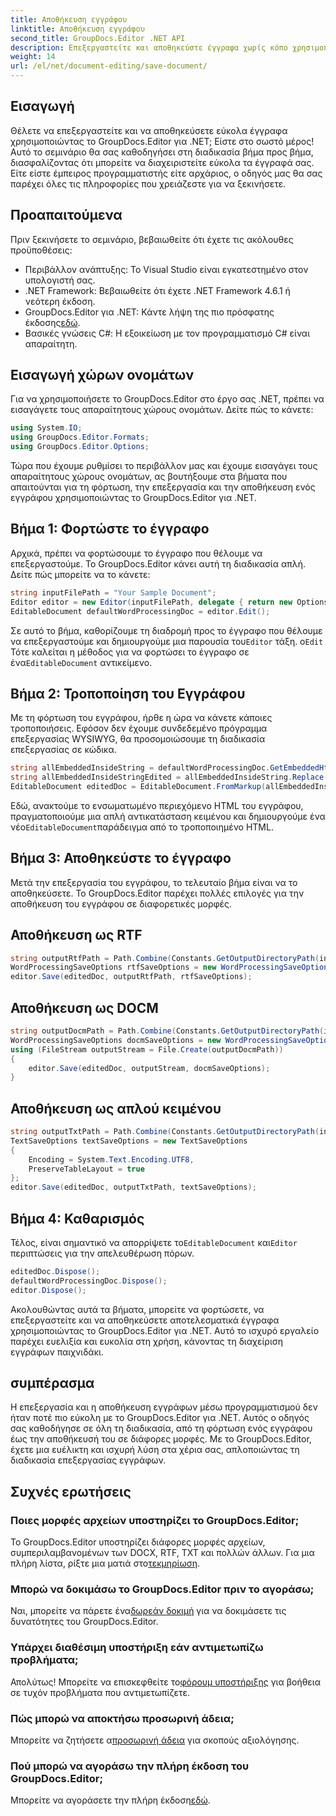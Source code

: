 ```yaml
---
title: Αποθήκευση εγγράφου
linktitle: Αποθήκευση εγγράφου
second_title: GroupDocs.Editor .NET API
description: Επεξεργαστείτε και αποθηκεύστε έγγραφα χωρίς κόπο χρησιμοποιώντας το GroupDocs.Editor για .NET. Αυτός ο οδηγός βήμα προς βήμα απλοποιεί τη διαδικασία για τους προγραμματιστές.
weight: 14
url: /el/net/document-editing/save-document/
---
```

## Εισαγωγή
Θέλετε να επεξεργαστείτε και να αποθηκεύσετε εύκολα έγγραφα χρησιμοποιώντας το GroupDocs.Editor για .NET; Είστε στο σωστό μέρος! Αυτό το σεμινάριο θα σας καθοδηγήσει στη διαδικασία βήμα προς βήμα, διασφαλίζοντας ότι μπορείτε να διαχειριστείτε εύκολα τα έγγραφά σας. Είτε είστε έμπειρος προγραμματιστής είτε αρχάριος, ο οδηγός μας θα σας παρέχει όλες τις πληροφορίες που χρειάζεστε για να ξεκινήσετε.
## Προαπαιτούμενα
Πριν ξεκινήσετε το σεμινάριο, βεβαιωθείτε ότι έχετε τις ακόλουθες προϋποθέσεις:
- Περιβάλλον ανάπτυξης: Το Visual Studio είναι εγκατεστημένο στον υπολογιστή σας.
- .NET Framework: Βεβαιωθείτε ότι έχετε .NET Framework 4.6.1 ή νεότερη έκδοση.
-  GroupDocs.Editor για .NET: Κάντε λήψη της πιο πρόσφατης έκδοσης[εδώ](https://releases.groupdocs.com/editor/net/).
- Βασικές γνώσεις C#: Η εξοικείωση με τον προγραμματισμό C# είναι απαραίτητη.
## Εισαγωγή χώρων ονομάτων
Για να χρησιμοποιήσετε το GroupDocs.Editor στο έργο σας .NET, πρέπει να εισαγάγετε τους απαραίτητους χώρους ονομάτων. Δείτε πώς το κάνετε:
```csharp
using System.IO;
using GroupDocs.Editor.Formats;
using GroupDocs.Editor.Options;
```
Τώρα που έχουμε ρυθμίσει το περιβάλλον μας και έχουμε εισαγάγει τους απαραίτητους χώρους ονομάτων, ας βουτήξουμε στα βήματα που απαιτούνται για τη φόρτωση, την επεξεργασία και την αποθήκευση ενός εγγράφου χρησιμοποιώντας το GroupDocs.Editor για .NET.
## Βήμα 1: Φορτώστε το έγγραφο
Αρχικά, πρέπει να φορτώσουμε το έγγραφο που θέλουμε να επεξεργαστούμε. Το GroupDocs.Editor κάνει αυτή τη διαδικασία απλή. Δείτε πώς μπορείτε να το κάνετε:

```csharp
string inputFilePath = "Your Sample Document";
Editor editor = new Editor(inputFilePath, delegate { return new Options.WordProcessingLoadOptions(); });
EditableDocument defaultWordProcessingDoc = editor.Edit();
```
 Σε αυτό το βήμα, καθορίζουμε τη διαδρομή προς το έγγραφο που θέλουμε να επεξεργαστούμε και δημιουργούμε μια παρουσία του`Editor` τάξη. ο`Edit` Τότε καλείται η μέθοδος για να φορτώσει το έγγραφο σε ένα`EditableDocument` αντικείμενο.
## Βήμα 2: Τροποποίηση του Εγγράφου
Με τη φόρτωση του εγγράφου, ήρθε η ώρα να κάνετε κάποιες τροποποιήσεις. Εφόσον δεν έχουμε συνδεδεμένο πρόγραμμα επεξεργασίας WYSIWYG, θα προσομοιώσουμε τη διαδικασία επεξεργασίας σε κώδικα.

```csharp
string allEmbeddedInsideString = defaultWordProcessingDoc.GetEmbeddedHtml();
string allEmbeddedInsideStringEdited = allEmbeddedInsideString.Replace("Subtitle", "Edited subtitle");
EditableDocument editedDoc = EditableDocument.FromMarkup(allEmbeddedInsideStringEdited, null);
```
 Εδώ, ανακτούμε το ενσωματωμένο περιεχόμενο HTML του εγγράφου, πραγματοποιούμε μια απλή αντικατάσταση κειμένου και δημιουργούμε ένα νέο`EditableDocument`παράδειγμα από το τροποποιημένο HTML.
## Βήμα 3: Αποθηκεύστε το έγγραφο
Μετά την επεξεργασία του εγγράφου, το τελευταίο βήμα είναι να το αποθηκεύσετε. Το GroupDocs.Editor παρέχει πολλές επιλογές για την αποθήκευση του εγγράφου σε διαφορετικές μορφές.
## Αποθήκευση ως RTF
```csharp
string outputRtfPath = Path.Combine(Constants.GetOutputDirectoryPath(inputFilePath), "editedDoc.rtf");
WordProcessingSaveOptions rtfSaveOptions = new WordProcessingSaveOptions(WordProcessingFormats.Rtf);
editor.Save(editedDoc, outputRtfPath, rtfSaveOptions);
```
## Αποθήκευση ως DOCM
```csharp
string outputDocmPath = Path.Combine(Constants.GetOutputDirectoryPath(inputFilePath), "editedDoc.docm");
WordProcessingSaveOptions docmSaveOptions = new WordProcessingSaveOptions(WordProcessingFormats.Docm);
using (FileStream outputStream = File.Create(outputDocmPath))
{
    editor.Save(editedDoc, outputStream, docmSaveOptions);
}
```
## Αποθήκευση ως απλού κειμένου
```csharp
string outputTxtPath = Path.Combine(Constants.GetOutputDirectoryPath(inputFilePath), "editedDoc.txt");
TextSaveOptions textSaveOptions = new TextSaveOptions
{
    Encoding = System.Text.Encoding.UTF8,
    PreserveTableLayout = true
};
editor.Save(editedDoc, outputTxtPath, textSaveOptions);
```
## Βήμα 4: Καθαρισμός
 Τέλος, είναι σημαντικό να απορρίψετε το`EditableDocument` και`Editor` περιπτώσεις για την απελευθέρωση πόρων.
```csharp
editedDoc.Dispose();
defaultWordProcessingDoc.Dispose();
editor.Dispose();
```
Ακολουθώντας αυτά τα βήματα, μπορείτε να φορτώσετε, να επεξεργαστείτε και να αποθηκεύσετε αποτελεσματικά έγγραφα χρησιμοποιώντας το GroupDocs.Editor για .NET. Αυτό το ισχυρό εργαλείο παρέχει ευελιξία και ευκολία στη χρήση, κάνοντας τη διαχείριση εγγράφων παιχνιδάκι.
## συμπέρασμα
Η επεξεργασία και η αποθήκευση εγγράφων μέσω προγραμματισμού δεν ήταν ποτέ πιο εύκολη με το GroupDocs.Editor για .NET. Αυτός ο οδηγός σας καθοδήγησε σε όλη τη διαδικασία, από τη φόρτωση ενός εγγράφου έως την αποθήκευσή του σε διάφορες μορφές. Με το GroupDocs.Editor, έχετε μια ευέλικτη και ισχυρή λύση στα χέρια σας, απλοποιώντας τη διαδικασία επεξεργασίας εγγράφων.
## Συχνές ερωτήσεις
### Ποιες μορφές αρχείων υποστηρίζει το GroupDocs.Editor;
Το GroupDocs.Editor υποστηρίζει διάφορες μορφές αρχείων, συμπεριλαμβανομένων των DOCX, RTF, TXT και πολλών άλλων. Για μια πλήρη λίστα, ρίξτε μια ματιά στο[τεκμηρίωση](https://tutorials.groupdocs.com/editor/net/).
### Μπορώ να δοκιμάσω το GroupDocs.Editor πριν το αγοράσω;
 Ναι, μπορείτε να πάρετε ένα[δωρεάν δοκιμή](https://releases.groupdocs.com/) για να δοκιμάσετε τις δυνατότητες του GroupDocs.Editor.
### Υπάρχει διαθέσιμη υποστήριξη εάν αντιμετωπίζω προβλήματα;
 Απολύτως! Μπορείτε να επισκεφθείτε το[φόρουμ υποστήριξης](https://forum.groupdocs.com/c/editor/20) για βοήθεια σε τυχόν προβλήματα που αντιμετωπίζετε.
### Πώς μπορώ να αποκτήσω προσωρινή άδεια;
 Μπορείτε να ζητήσετε α[προσωρινή άδεια](https://purchase.groupdocs.com/temporary-license/) για σκοπούς αξιολόγησης.
### Πού μπορώ να αγοράσω την πλήρη έκδοση του GroupDocs.Editor;
 Μπορείτε να αγοράσετε την πλήρη έκδοση[εδώ](https://purchase.groupdocs.com/buy).